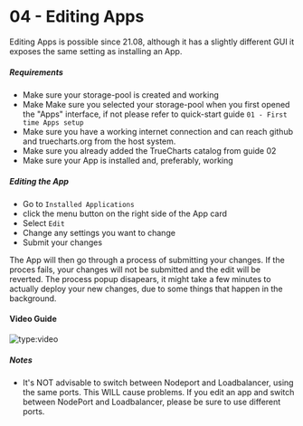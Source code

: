 # 04 - Editing Apps

Editing Apps is possible since 21.08, although it has a slightly different GUI it exposes the same setting as installing an App.

##### Requirements

- Make sure your storage-pool is created and working
- Make Make sure you selected your storage-pool when you first opened the "Apps" interface, if not please refer to quick-start guide `01 - First time Apps setup`
- Make sure you have a working internet connection and can reach github and truecharts.org from the host system.
- Make sure you already added the TrueCharts catalog from guide 02
- Make sure your App is installed and, preferably, working

##### Editing the App

- Go to `Installed Applications`
- click the menu button on the right side of the App card
- Select `Edit`
- Change any settings you want to change
- Submit your changes

The App will then go through a process of submitting your changes. If the proces fails, your changes will not be submitted and the edit will be reverted.
The process popup disapears, it might take a few minutes to actually deploy your new changes, due to some things that happen in the background.

#### Video Guide

![type:video](https://www.youtube.com/embed/PseYHVlGYxE)

##### Notes

- It's NOT advisable to switch between Nodeport and Loadbalancer, using the same ports. This WILL cause problems. If you edit an app and switch between NodePort and Loadbalancer, please be sure to use different ports.
